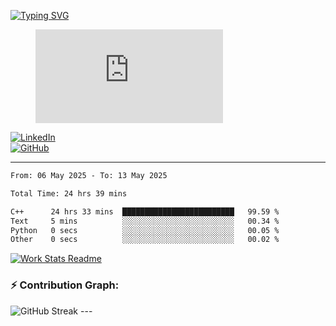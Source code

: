 [![Typing SVG](https://readme-typing-svg.herokuapp.com?font=Fira+Code&color=%2336BCF7&lines=Hi+there!+%F0%9F%91%8B;I+am+a+Computer+Science+Undergrad+at+IIT+Kharagpur;Thankyou+for+visiting+my+github+profile)](https://github.com/sesiii)


<figure><embed src="https://wakatime.com/share/@81d5e6c4-c575-43e6-9a9e-85ed25517f53/42cf003a-18dd-42ef-bded-df01146821f2.svg"></embed></figure>


[![LinkedIn](https://img.shields.io/badge/LinkedIn-0077B5?style=for-the-badge&logo=linkedin&logoColor=white)](https://www.linkedin.com/in/sesidadi)  
[![GitHub](https://img.shields.io/badge/GitHub-181717?style=for-the-badge&logo=github&logoColor=white)](https://github.com/sesiii)



---
<!--START_SECTION:waka-->

```txt
From: 06 May 2025 - To: 13 May 2025

Total Time: 24 hrs 39 mins

C++      24 hrs 33 mins  █████████████████████████   99.59 %
Text     5 mins          ░░░░░░░░░░░░░░░░░░░░░░░░░   00.34 %
Python   0 secs          ░░░░░░░░░░░░░░░░░░░░░░░░░   00.05 %
Other    0 secs          ░░░░░░░░░░░░░░░░░░░░░░░░░   00.02 %
```

<!--END_SECTION:waka-->


[![Work Stats Readme](https://github.com/sesiii/sesiii/actions/workflows/main.yml/badge.svg)](https://github.com/sesiii/sesiii/actions/workflows/main.yml)

### ⚡ Contribution Graph:

<img src="https://streak-stats.demolab.com/?user=sesiii&theme=radical" alt="GitHub Streak" />
---
